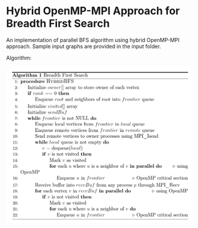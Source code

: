 # Hybrid OpenMP-MPI Approach for Breadth First Search
An implementation of parallel BFS algorithm using hybrid OpenMP-MPI approach. Sample input graphs are provided in the input folder.

Algorithm:

<img src="./algo.png" alt="Algorithm" width="600"/>
